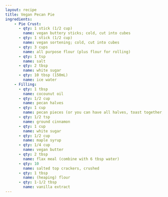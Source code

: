 ```yaml
---
layout: recipe
title: Vegan Pecan Pie
ingredients:
    - Pie Crust:
      - qty: 1 stick (1/2 cup)
        name: vegan buttery sticks; cold, cut into cubes
      - qty: 1 stick (1/2 cup)
        name: vegan sortening; cold, cut into cubes
      - qty: 3 cups
        name: all purpose flour (plus flour for rolling)
      - qty: 1 tsp
        name: salt
      - qty: 2 tbsp
        name: white sugar
      - qty: 10 tbsp (150mL)
        name: ice water
    - Filling:
      - qty: 1 tbsp
        name: cocounut oil
      - qty: 1/2 cup
        name: pecan halves
      - qty: 1 cup
        name: pecan pieces (or you can have all halves, toast together, and then separate to chop)
      - qty: 1/2 tsp
        name: ground cinnamon
      - qty: 1 cup
        name: white sugar
      - qty: 1/2 cup
        name: maple syrup
      - qty: 1/4 cup
        name: vegan butter
      - qty: 2 tbsp
        name: flax meal (combine with 6 tbsp water)
      - qty: 10
        name: salted top crackers, crushed
      - qty: 1 tbsp
        name: (heaping) flour
      - qty: 1-1/2 tbsp
        name: vanilla extract
---
```

